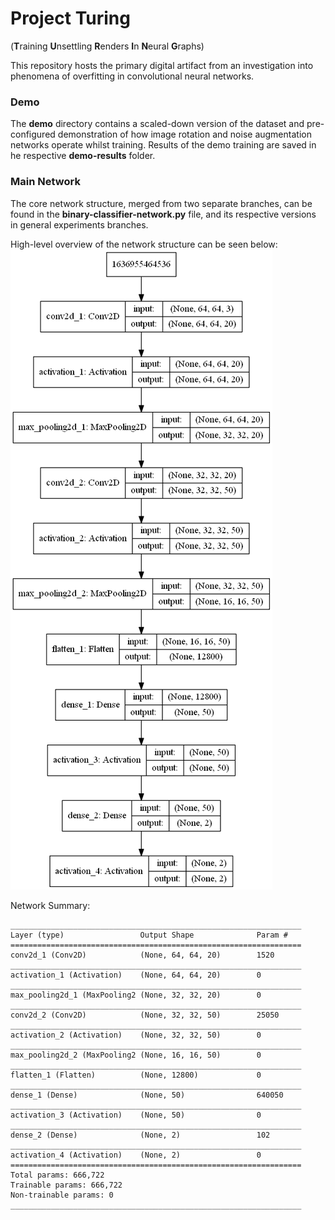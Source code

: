 # Project Turing
(**T**raining **U**nsettling **R**enders **I**n **N**eural **G**raphs)

This repository hosts the primary digital artifact from an investigation into phenomena of overfitting in convolutional neural networks.

### Demo
The **demo** directory contains a scaled-down version of the dataset and pre-configured demonstration of how image rotation and noise augmentation networks operate whilst training.
Results of the demo training are saved in he respective **demo-results** folder.

### Main Network
The core network structure, merged from two separate branches, can be found in the **binary-classifier-network.py** file, and its respective versions in general experiments branches.

High-level overview of the network structure can be seen below:
![Network Structure](results/network-model.png)

Network Summary:
```
_________________________________________________________________
Layer (type)                 Output Shape              Param #
=================================================================
conv2d_1 (Conv2D)            (None, 64, 64, 20)        1520
_________________________________________________________________
activation_1 (Activation)    (None, 64, 64, 20)        0
_________________________________________________________________
max_pooling2d_1 (MaxPooling2 (None, 32, 32, 20)        0
_________________________________________________________________
conv2d_2 (Conv2D)            (None, 32, 32, 50)        25050
_________________________________________________________________
activation_2 (Activation)    (None, 32, 32, 50)        0
_________________________________________________________________
max_pooling2d_2 (MaxPooling2 (None, 16, 16, 50)        0
_________________________________________________________________
flatten_1 (Flatten)          (None, 12800)             0
_________________________________________________________________
dense_1 (Dense)              (None, 50)                640050
_________________________________________________________________
activation_3 (Activation)    (None, 50)                0
_________________________________________________________________
dense_2 (Dense)              (None, 2)                 102
_________________________________________________________________
activation_4 (Activation)    (None, 2)                 0
=================================================================
Total params: 666,722
Trainable params: 666,722
Non-trainable params: 0
_________________________________________________________________
```


